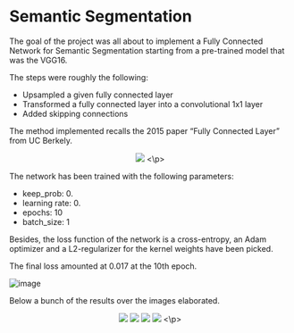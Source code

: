 # Semantic Segmentation

The goal of the project was all about to implement a Fully Connected Network for Semantic Segmentation starting from a pre-trained model that was the VGG16.

The steps were roughly the following:

* Upsampled a given fully connected layer
* Transformed a fully connected layer into a convolutional 1x1 layer
* Added skipping connections

The method implemented recalls the 2015 paper “Fully Connected Layer” from UC Berkely.

<p align="center">
  <img src="https://user-images.githubusercontent.com/29335742/223194198-6964d593-9ef8-4b1e-affb-5d5360289357.png">
<\p>

The network has been trained with the following parameters:

* keep_prob: 0.
* learning rate: 0.
* epochs: 10
* batch_size: 1

Besides, the loss function of the network is a cross-entropy, an Adam optimizer and a L2-regularizer for the kernel weights have
been picked.

The final loss amounted at 0.017 at the 10th epoch.

![image](https://user-images.githubusercontent.com/29335742/223194262-858ecf26-1c41-44aa-a10a-0d41df1c57ff.png)


Below a bunch of the results over the images elaborated.

<p align="center">
  <img src="https://user-images.githubusercontent.com/29335742/223194330-f1c07ad2-f210-4cf6-b76f-4b22a7693633.png">
  <img src="https://user-images.githubusercontent.com/29335742/223194378-1381fcf4-43d7-4c05-8e73-fb249207c204.png">
  <img src="https://user-images.githubusercontent.com/29335742/223194417-43698a06-52be-4f9c-a836-38cd195f6684.png">
  <img src="https://user-images.githubusercontent.com/29335742/223194479-846c8933-b899-4cf9-b515-06a5af3fa286.png">
<\p>
